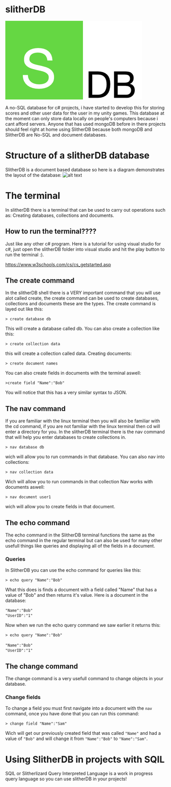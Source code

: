 # slitherDB
![alt text](https://github.com/SlitherDB/slither-db/blob/master/misc/Screen%20Shot%202020-04-27%20at%2013.28.39.png "Logo")


A no-SQL database for c# projects, i have started to develop this for storing scores and other user data for the user in my unity games. This database at the moment can only store data locally on people's computers because i cant afford servers.
Anyone that has used mongoDB before in there projects should feel right at home using SlitherDB because both mongoDB and SlitherDB are No-SQL and document databases.
# Structure of a slitherDB database 
SlitherDB is a document based database so here is a diagram demonstrates the layout of the database:
![alt text](https://github.com/SlitherDB/slitherDB/blob/master/misc/Screen%20Shot%202020-05-02%20at%2011.49.39.png "diagram")


# The terminal
In slitherDB there is a terminal that can be used to carry out operations such as: Creating databases, collections and documents.
## How to run the terminal????
Just like any other c# program.
Here is a tutorial for using visual studio for c#, just open the slitherDB folder into visual studio and hit the play button to run the terminal :).

https://www.w3schools.com/cs/cs_getstarted.asp
## The create command
In the slitherDB shell there is a VERY important command that you will use alot called create, the create command can be used to create databases, collections and documents these are the types. The create command is layed out like this:
```
> create database db
```
This will create a database called db. 
You can also create a collection like this:
```
> create collection data
```
this will create a collection called data.
Creating documents:
```
> create document names
```
You can also create fields in documents with the terminal aswell:
```
>create field "Name":"Bob"
```
You will notice that this has a very similar syntax to JSON.
## The nav command
If you are familiar with the linux terminal then you will also be familiar with the cd command, if you are not familiar with the linux terminal then cd will enter a directory for you. 
In the slitherDB terminal there is the nav command that will help you enter databases to create collections in. 
```
> nav database db
```
wich will allow you to run commands in that database.
You can also nav into collections:
```
> nav collection data
```
Wich will allow you to run commands in that collection
Nav works with documents aswell:
```
> nav document user1
```
wich will allow you to create fields in that document.
## The echo command 
The echo command in the SlitherDB terminal functions the same as the echo command in the regular terminal but can also be used for many other usefull things like queries and displaying all of the fields in a document.
### Queries
In SlitherDB you can use the echo command for queries like this:
```
> echo query "Name":"Bob"
```
What this does is finds a document with a field called "Name" that has a value of "Bob" and then returns it's value.
Here is a document in the database:
```
"Name":"Bob"
"UserID":"1"
```
Now when we run the echo query command we saw earlier it returns this:
```
> echo query "Name":"Bob"

"Name":"Bob"
"UserID":"1"
```
## The change command
The change command is a very usefull command to change objects in your database.
### Change fields
To change a field you must first navigate into a document with the `nav` command, once you have done that you can run this command:
```
> change field "Name":"Sam"
```
Wich will get our previously created field that was called `"Name"` and had a value of `"Bob"` and will change it from `"Name":"Bob"` to `"Name":"Sam"`.
# Using SlitherDB in projects with SQIL
SQIL or Slitherlizard Query Interpreted Language is a work in progress query language so you can use slitherDB in your projects!
